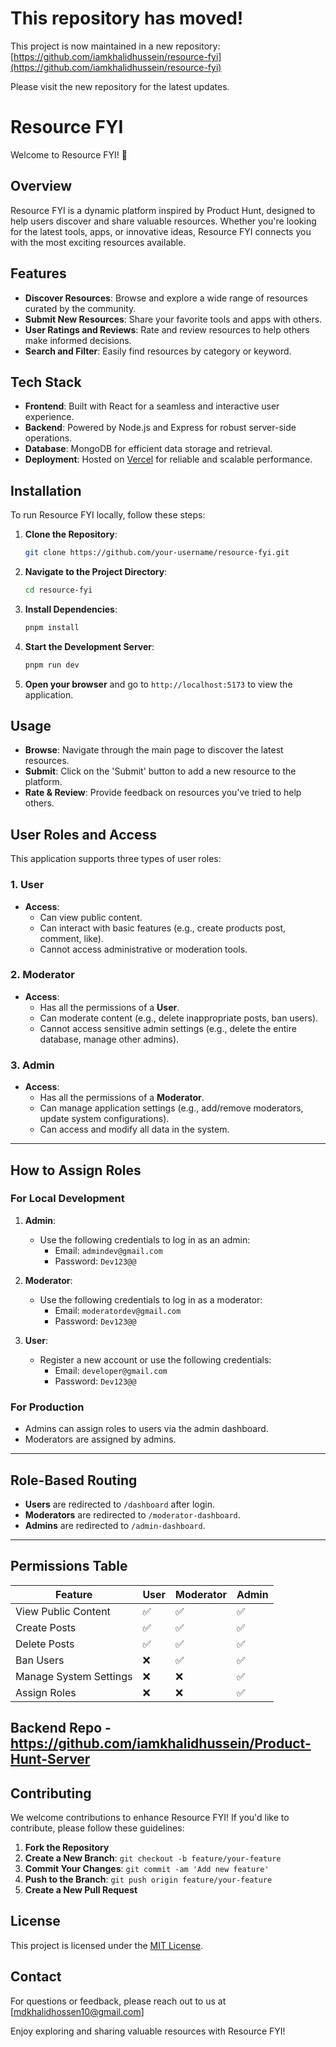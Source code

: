 # This repository has moved!

This project is now maintained in a new repository: [https://github.com/iamkhalidhussein/resource-fyi](https://github.com/iamkhalidhussein/resource-fyi)

Please visit the new repository for the latest updates.


# Resource FYI

Welcome to Resource FYI! 🎉

## Overview

Resource FYI is a dynamic platform inspired by Product Hunt, designed to help users discover and share valuable resources. Whether you're looking for the latest tools, apps, or innovative ideas, Resource FYI connects you with the most exciting resources available.

## Features

- **Discover Resources**: Browse and explore a wide range of resources curated by the community.
- **Submit New Resources**: Share your favorite tools and apps with others.
- **User Ratings and Reviews**: Rate and review resources to help others make informed decisions.
- **Search and Filter**: Easily find resources by category or keyword.

## Tech Stack

- **Frontend**: Built with React for a seamless and interactive user experience.
- **Backend**: Powered by Node.js and Express for robust server-side operations.
- **Database**: MongoDB for efficient data storage and retrieval.
- **Deployment**: Hosted on [Vercel](https://vercel.com) for reliable and scalable performance.

## Installation

To run Resource FYI locally, follow these steps:

1. **Clone the Repository**:
    ```bash
    git clone https://github.com/your-username/resource-fyi.git
    ```

2. **Navigate to the Project Directory**:
    ```bash
    cd resource-fyi
    ```

3. **Install Dependencies**:
    ```bash
    pnpm install
    ```

4. **Start the Development Server**:
    ```bash
    pnpm run dev
    ```

5. **Open your browser** and go to `http://localhost:5173` to view the application.

## Usage

- **Browse**: Navigate through the main page to discover the latest resources.
- **Submit**: Click on the 'Submit' button to add a new resource to the platform.
- **Rate & Review**: Provide feedback on resources you've tried to help others.

## User Roles and Access

This application supports three types of user roles:

### 1. **User**
- **Access**: 
  - Can view public content.
  - Can interact with basic features (e.g., create products post, comment, like).
  - Cannot access administrative or moderation tools.

### 2. **Moderator**
- **Access**:
  - Has all the permissions of a **User**.
  - Can moderate content (e.g., delete inappropriate posts, ban users).
  - Cannot access sensitive admin settings (e.g., delete the entire database, manage other admins).

### 3. **Admin**
- **Access**:
  - Has all the permissions of a **Moderator**.
  - Can manage application settings (e.g., add/remove moderators, update system configurations).
  - Can access and modify all data in the system.

---

## How to Assign Roles

### For Local Development
1. **Admin**:
   - Use the following credentials to log in as an admin:
     - Email: `admindev@gmail.com`
     - Password: `Dev123@@`

2. **Moderator**:
   - Use the following credentials to log in as a moderator:
     - Email: `moderatordev@gmail.com`
     - Password: `Dev123@@`

3. **User**:
   - Register a new account or use the following credentials:
     - Email: `developer@gmail.com`
     - Password: `Dev123@@`

### For Production
- Admins can assign roles to users via the admin dashboard.
- Moderators are assigned by admins.

---

## Role-Based Routing
- **Users** are redirected to `/dashboard` after login.
- **Moderators** are redirected to `/moderator-dashboard`.
- **Admins** are redirected to `/admin-dashboard`.

---

## Permissions Table
| **Feature**            | **User** | **Moderator** | **Admin** |
|-------------------------|----------|---------------|-----------|
| View Public Content     | ✅       | ✅            | ✅        |
| Create Posts            | ✅       | ✅            | ✅        |
| Delete Posts            | ✅       | ✅            | ✅        |
| Ban Users               | ❌       | ✅            | ✅        |
| Manage System Settings  | ❌       | ❌            | ✅        |
| Assign Roles            | ❌       | ❌            | ✅        |

## Backend Repo - https://github.com/iamkhalidhussein/Product-Hunt-Server


## Contributing

We welcome contributions to enhance Resource FYI! If you'd like to contribute, please follow these guidelines:

1. **Fork the Repository**
2. **Create a New Branch**: `git checkout -b feature/your-feature`
3. **Commit Your Changes**: `git commit -am 'Add new feature'`
4. **Push to the Branch**: `git push origin feature/your-feature`
5. **Create a New Pull Request**

## License

This project is licensed under the [MIT License](LICENSE).

## Contact

For questions or feedback, please reach out to us at [mdkhalidhossen10@gmail.com]

Enjoy exploring and sharing valuable resources with Resource FYI!